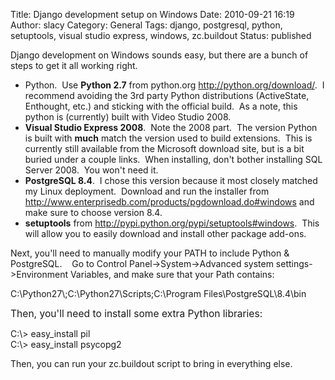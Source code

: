 Title: Django development setup on Windows
Date: 2010-09-21 16:19
Author: slacy
Category: General
Tags: django, postgresql, python, setuptools, visual studio express, windows, zc.buildout
Status: published

Django development on Windows sounds easy, but there are a bunch of
steps to get it all working right.

-   Python.  Use **Python 2.7** from python.org
    ﻿<http://python.org/download/>.  I recommend avoiding the 3rd party
    Python distributions (ActiveState, Enthought, etc.) and sticking
    with the official build.  As a note, this python is (currently)
    built with Video Studio 2008.
-   **Visual Studio Express 2008**.  Note the 2008 part.  The version
    Python is built with **much** match the version used to
    build extensions.  This is currently still available from the
    Microsoft download site, but is a bit buried under a couple links.
     When installing, don't bother installing SQL Server 2008.  You
    won't need it.
-   **PostgreSQL 8.4**.  I chose this version because it most closely
    matched my Linux deployment.  Download and run the installer from
    <http://www.enterprisedb.com/products/pgdownload.do#windows> and
    make sure to choose version 8.4.
-   **setuptools** from
    <http://pypi.python.org/pypi/setuptools#windows>.  This will allow
    you to easily download and install other package add-ons.

Next, you'll need to manually modify your PATH to include Python &
PostgreSQL.    Go to Control Panel-&gt;System-&gt;Advanced system
settings-&gt;Environment Variables, and make sure that your Path
contains:

﻿C:\\Python27\\;C:\\Python27\\Scripts;C:\\Program
Files\\PostgreSQL\\8.4\\bin

<span style="font-size: 15.6px;">Then, you'll need to install some extra
Python libraries:</span>

C:\\&gt; easy\_install pil  
C:\\&gt; easy\_install psycopg2

Then, you can run your zc.buildout script to bring in everything else.
